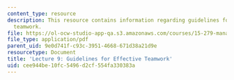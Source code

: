 ```yaml
---
content_type: resource
description: This resource contains information regarding guidelines for effective
  teamwork.
file: https://ol-ocw-studio-app-qa.s3.amazonaws.com/courses/15-279-management-communication-for-undergraduates-fall-2012/cee944be10fc5496d2cf554fa330383a_MIT15_279F12_lec09.pdf
file_type: application/pdf
parent_uid: 9e0d741f-c93c-3951-4668-671d38a21d9e
resourcetype: Document
title: 'Lecture 9: Guidelines for Effective Teamwork'
uid: cee944be-10fc-5496-d2cf-554fa330383a
---
```

